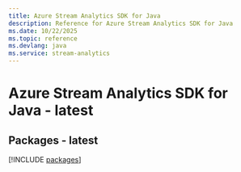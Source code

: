 ```yaml
---
title: Azure Stream Analytics SDK for Java
description: Reference for Azure Stream Analytics SDK for Java
ms.date: 10/22/2025
ms.topic: reference
ms.devlang: java
ms.service: stream-analytics
---
```

# Azure Stream Analytics SDK for Java - latest
## Packages - latest
[!INCLUDE [packages](stream-analytics-index.md)]